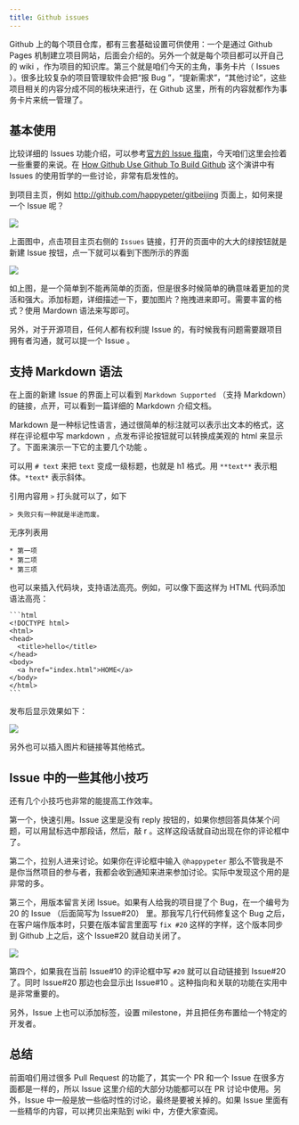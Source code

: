 ```yaml
---
title: Github issues
---
```


Github 上的每个项目仓库，都有三套基础设置可供使用：一个是通过 Github Pages 机制建立项目网站，后面会介绍的。另外一个就是每个项目都可以开自己的 wiki ，作为项目的知识库。第三个就是咱们今天的主角，事务卡片（ Issues ）。很多比较复杂的项目管理软件会把“报 Bug ”，“提新需求”，“其他讨论”，这些项目相关的内容分成不同的板块来进行，在 Github 这里，所有的内容就都作为事务卡片来统一管理了。

## 基本使用

比较详细的 Issues 功能介绍，可以参考[官方的 Issue 指南](https://guides.github.com/features/issues/)，今天咱们这里会捡着一些重要的来说。在 [How Github Use Github To Build Github](https://zachholman.com/talk/how-github-uses-github-to-build-github/) 这个演讲中有 Issues 的使用哲学的一些讨论，非常有启发性的。

到项目主页，例如 http://github.com/happypeter/gitbeijing 页面上，如何来提一个 Issue 呢？

![](https://img.haoqicat.com/2019031806.jpg)


上面图中，点击项目主页右侧的 `Issues` 链接，打开的页面中的大大的绿按钮就是新建 Issue 按钮，点一下就可以看到下图所示的界面

![](https://img.haoqicat.com/2019031807.jpg)

如上图，是一个简单到不能再简单的页面，但是很多时候简单的确意味着更加的灵活和强大。添加标题，详细描述一下，要加图片？拖拽进来即可。需要丰富的格式？使用 Mardown 语法来写即可。

另外，对于开源项目，任何人都有权利提 Issue 的，有时候我有问题需要跟项目拥有者沟通，就可以提一个 Issue 。

## 支持 Markdown 语法

在上面的新建 Issue 的界面上可以看到 `Markdown Supported` （支持 Markdown）的链接，点开，可以看到一篇详细的 Markdown 介绍文档。

Markdown 是一种标记性语言，通过很简单的标注就可以表示出文本的格式，这样在评论框中写 markdown ，点发布评论按钮就可以转换成美观的 html 来显示了。下面来演示一下它的主要几个功能 。

可以用 `# text` 来把 `text` 变成一级标题，也就是 h1 格式。用 `**text**` 表示粗体。`*text*` 表示斜体。

引用内容用 `>` 打头就可以了，如下

```
> 失败只有一种就是半途而废。
```


无序列表用


```
* 第一项
* 第二项
* 第三项
```

也可以来插入代码块，支持语法高亮。例如，可以像下面这样为 HTML 代码添加语法高亮：

    ```html
    <!DOCTYPE html>
    <html>
    <head>
      <title>hello</title>
    </head>
    <body>
      <a href="index.html">HOME</a>
    </body>
    </html>
    ```

发布后显示效果如下：

![](https://img.haoqicat.com/2019031808.jpg)

另外也可以插入图片和链接等其他格式。

## Issue 中的一些其他小技巧

还有几个小技巧也非常的能提高工作效率。

第一个，快速引用。Issue 这里是没有 reply 按钮的，如果你想回答具体某个问题，可以用鼠标选中那段话，然后，敲 r 。这样这段话就自动出现在你的评论框中了。

第二个，拉别人进来讨论。如果你在评论框中输入 `@happypeter` 那么不管我是不是你当然项目的参与者，我都会收到通知来进来参加讨论。实际中发现这个用的是非常的多。

第三个，用版本留言关闭 Issue。如果有人给我的项目提了个 Bug，在一个编号为 20 的 Issue （后面简写为 Issue#20） 里。那我写几行代码修复这个 Bug 之后，在客户端作版本时，只要在版本留言里面写 `fix #20` 这样的字样，这个版本同步到 Github 上之后，这个 Issue#20 就自动关闭了。

![](https://img.haoqicat.com/2019031809.jpg)

第四个，如果我在当前 Issue#10 的评论框中写 `#20` 就可以自动链接到 Issue#20 了。同时 Issue#20 那边也会显示出 Issue#10 。这种指向和关联的功能在实用中是非常重要的。

另外，Issue 上也可以添加标签，设置 milestone，并且把任务布置给一个特定的开发者。

## 总结

前面咱们用过很多 Pull Request 的功能了，其实一个 PR 和一个 Issue 在很多方面都是一样的，所以 Issue 这里介绍的大部分功能都可以在 PR 讨论中使用。另外，Issue 中一般是放一些临时性的讨论，最终是要被关掉的。如果 Issue 里面有一些精华的内容，可以拷贝出来贴到 wiki 中，方便大家查阅。
